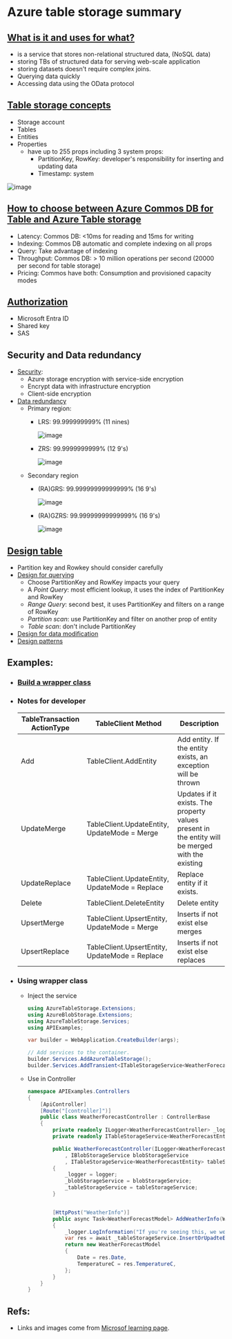 # Azure table storage summary

## [What is it and uses for what?](https://learn.microsoft.com/en-us/azure/storage/tables/table-storage-overview)
- is a service that stores non-relational structured data, (NoSQL data)
- storing TBs of structured data for serving web-scale application
- storing datasets doesn't require complex joins.
- Querying data quickly
- Accessing data using the OData protocol
## [Table storage concepts](https://learn.microsoft.com/en-us/rest/api/storageservices/Understanding-the-Table-Service-Data-Model)
- Storage account
- Tables
- Entities
- Properties
  - have up to 255 props including 3 system props:
    + PartitionKey, RowKey: developer's responsibility for inserting and updating data
    + Timestamp: system
      
![image](https://github.com/GiangHM/Documents/assets/36400582/2b366f67-9725-40ad-a6ec-1017e57048d6)
## [How to choose between Azure Commos DB for Table and Azure Table storage](https://learn.microsoft.com/en-us/azure/cosmos-db/table/support?toc=https%3A%2F%2Flearn.microsoft.com%2Fen-us%2Fazure%2Fstorage%2Ftables%2Ftoc.json&bc=https%3A%2F%2Flearn.microsoft.com%2Fen-us%2Fazure%2Fbread%2Ftoc.json)
- Latency: Commos DB: <10ms for reading and 15ms for writing
- Indexing: Commos DB automatic and complete indexing on all props
- Query: Take advantage of indexing
- Throughput: Commos DB: > 10 million operations per second (20000 per second for table storage)
- Pricing: Commos have both: Consumption and provisioned capacity modes
## [Authorization](https://learn.microsoft.com/en-us/azure/storage/common/authorize-data-access?toc=%2Fazure%2Fstorage%2Ftables%2Ftoc.json)
- Microsoft Entra ID
- Shared key
- SAS
## Security and Data redundancy
- [Security](https://learn.microsoft.com/en-us/azure/storage/common/storage-service-encryption?toc=%2Fazure%2Fstorage%2Ftables%2Ftoc.json):
  - Azure storage encryption with service-side encryption
  - Encrypt data with infrastructure encryption
  - Client-side encryption
- [Data redundancy](https://learn.microsoft.com/en-us/azure/storage/common/storage-redundancy?toc=%2Fazure%2Fstorage%2Ftables%2Ftoc.json)
  - Primary region:
    + LRS: 99.999999999% (11 nines)
      
      ![image](https://github.com/GiangHM/Documents/assets/36400582/3ed0c3f1-ed24-4128-850b-cb45024c0d2a)
    + ZRS: 99.9999999999% (12 9's)
      
      ![image](https://github.com/GiangHM/Documents/assets/36400582/e5bb9e0f-96d6-47b3-a0e5-2d65c9f846ed)
  - Secondary region
    + (RA)GRS: 99.99999999999999% (16 9's)
      
      ![image](https://github.com/GiangHM/Documents/assets/36400582/1b4882ea-c106-4ee2-9a48-ade36a6525c7)
    + (RA)GZRS: 99.99999999999999% (16 9's)
      
      ![image](https://github.com/GiangHM/Documents/assets/36400582/e3fad2be-2208-41a4-89b5-9b5745bc921a)
## [Design table](https://learn.microsoft.com/en-us/azure/storage/tables/table-storage-design-guidelines)
- Partition key and Rowkey should consider carefully
- [Design for querying](https://learn.microsoft.com/en-us/azure/storage/tables/table-storage-design-for-query)
  - Choose PartitionKey and RowKey impacts your query
  - A *Point Query*: most efficient lookup, it uses the index of PartitionKey and RowKey
  - *Range Query*: second best, it uses PartitionKey and filters on a range of RowKey
  - *Partition scan*: use PartitionKey and filter on another prop of entity
  - *Table scan*: don't include PartitionKey
- [Design for data modification](https://learn.microsoft.com/en-us/azure/storage/tables/table-storage-design-for-modification)
- [Design patterns](https://learn.microsoft.com/en-us/azure/storage/tables/table-storage-design-patterns)
## Examples:
- ### [Build a wrapper class](https://github.com/GiangHM/PracticalAzureSDKs/tree/main/AzureTableStorage)
- ### Notes for developer
  | TableTransaction ActionType | TableClient Method | Description | 
  | --- | --- | --- |
  | Add | TableClient.AddEntity | Add entity. If the entity exists, an exception will be thrown |
  | UpdateMerge | TableClient.UpdateEntity, UpdateMode = Merge | Updates if it exists. The property values present in the entity will be merged with the existing |
  | UpdateReplace | TableClient.UpdateEntity, UpdateMode = Replace | Replace entity if it exists.|
  | Delete | TableClient.DeleteEntity | Delete entity|
  | UpsertMerge | TableClient.UpsertEntity, UpdateMode = Merge | Inserts if not exist else merges|
  | UpsertReplace | TableClient.UpsertEntity, UpdateMode = Replace | Inserts if not exist else replaces|
- ### Using wrapper class
  - Inject the service
    ```C#
    using AzureTableStorage.Extensions;
    using AzureBlobStorage.Extensions;
    using AzureTableStorage.Services;
    using APIExamples;
    
    var builder = WebApplication.CreateBuilder(args);
    
    // Add services to the container.
    builder.Services.AddAzureTableStorage();
    builder.Services.AddTransient<ITableStorageService<WeatherForecastEntity>, TableStorageService<WeatherForecastEntity>>();
    ```
  - Use in Controller
    ```C#
    namespace APIExamples.Controllers
    {
        [ApiController]
        [Route("[controller]")]
        public class WeatherForecastController : ControllerBase
        {
            private readonly ILogger<WeatherForecastController> _logger;
            private readonly ITableStorageService<WeatherForecastEntity> _tableStorageService;
    
            public WeatherForecastController(ILogger<WeatherForecastController> logger
                , IBlobStorageService blobStorageService
                , ITableStorageService<WeatherForecastEntity> tableStorageService)
            {
                _logger = logger;
                _blobStorageService = blobStorageService;
                _tableStorageService = tableStorageService;
            }
    
    
            [HttpPost("WeatherInfo")]
            public async Task<WeatherForecastModel> AddWeatherInfo(WeatherForecastModel item)
            {
                _logger.LogInformation("If you're seeing this, we were generating the sas blob");
                var res = await _tableStorageService.InsertOrUpadteEntityAsync(new WeatherForecastEntity(item));
                return new WeatherForecastModel
                {
                    Date = res.Date,
                    TemperatureC = res.TemperatureC,
                };
            }
        }
    }
    ```

## Refs: 
- Links and images come from [Microsof learning page](https://learn.microsoft.com/en-us/azure/?product=popular).

